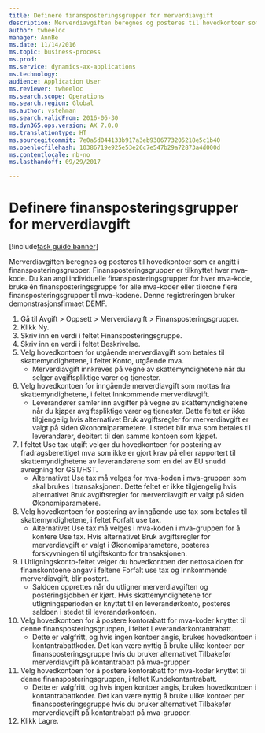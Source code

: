```yaml
--- 
title: Definere finansposteringsgrupper for merverdiavgift
description: Merverdiavgiften beregnes og posteres til hovedkontoer som er angitt i finansposteringsgrupper.
author: twheeloc
manager: AnnBe
ms.date: 11/14/2016
ms.topic: business-process
ms.prod: 
ms.service: dynamics-ax-applications
ms.technology: 
audience: Application User
ms.reviewer: twheeloc
ms.search.scope: Operations
ms.search.region: Global
ms.author: vstehman
ms.search.validFrom: 2016-06-30
ms.dyn365.ops.version: AX 7.0.0
ms.translationtype: HT
ms.sourcegitcommit: 7e0a5d044133b917a3eb9386773205218e5c1b40
ms.openlocfilehash: 10386719e925e53e26c7e547b29a72873a4d000d
ms.contentlocale: nb-no
ms.lasthandoff: 09/29/2017

---
```

# <a name="set-up-ledger-posting-groups-for-sales-tax"></a>Definere finansposteringsgrupper for merverdiavgift

[!include[task guide banner](../../includes/task-guide-banner.md)]

Merverdiavgiften beregnes og posteres til hovedkontoer som er angitt i finansposteringsgrupper. Finansposteringsgrupper er tilknyttet hver mva-kode. Du kan angi individuelle finansposteringsgrupper for hver mva-kode, bruke én finansposteringsgruppe for alle mva-koder eller tilordne flere finansposteringsgrupper til mva-kodene. Denne registreringen bruker demonstrasjonsfirmaet DEMF. 

1. Gå til Avgift > Oppsett > Merverdiavgift > Finansposteringsgrupper.
2. Klikk Ny.
3. Skriv inn en verdi i feltet Finansposteringsgruppe.
4. Skriv inn en verdi i feltet Beskrivelse.
5. Velg hovedkontoen for utgående merverdiavgift som betales til skattemyndighetene, i feltet Konto, utgående mva.
    * Merverdiavgift innkreves på vegne av skattemyndighetene når du selger avgiftspliktige varer og tjenester.  
6. Velg hovedkontoen for inngående merverdiavgift som mottas fra skattemyndighetene, i feltet Innkommende merverdiavgift.
    * Leverandører samler inn avgifter på vegne av skattemyndighetene når du kjøper avgiftspliktige varer og tjenester. Dette feltet er ikke tilgjengelig hvis alternativet Bruk avgiftsregler for merverdiavgift er valgt på siden Økonomiparametere. I stedet blir mva som betales til leverandører, debitert til den samme kontoen som kjøpet.   
7. I feltet Use tax-utgift velger du hovedkontoen for postering av fradragsberettiget mva som ikke er gjort krav på eller rapportert til skattemyndighetene av leverandørene som en del av EU snudd avregning for GST/HST.
    * Alternativet Use tax må velges for mva-koden i mva-gruppen som skal brukes i transaksjonen.  Dette feltet er ikke tilgjengelig hvis alternativet Bruk avgiftsregler for merverdiavgift er valgt på siden Økonomiparametere.   
8. Velg hovedkontoen for postering av inngående use tax som betales til skattemyndighetene, i feltet Forfalt use tax.
    * Alternativet Use tax må velges i mva-koden i mva-gruppen for å kontere Use tax. Hvis alternativet Bruk avgiftsregler for merverdiavgift er valgt i Økonomiparametere, posteres forskyvningen til utgiftskonto for transaksjonen.   
9. I Utligningskonto-feltet velger du hovedkontoen der nettosaldoen for finanskontoene angav i feltene Forfalt use tax og Innkommende merverdiavgift, blir postert.
    * Saldoen opprettes når du utligner merverdiavgiften og posteringsjobben er kjørt.  Hvis skattemyndighetene for utligningsperioden er knyttet til en leverandørkonto, posteres saldoen i stedet til leverandørkontoen.   
10. Velg hovedkontoen for å postere kontorabatt for mva-koder knyttet til denne finansposteringsgruppen, i feltet Leverandørkontantrabatt.
    * Dette er valgfritt, og hvis ingen kontoer angis, brukes hovedkontoen i kontantrabattkoder. Det kan være nyttig å bruke ulike kontoer per finansposteringsgruppe hvis du bruker alternativet Tilbakefør merverdiavgift på kontantrabatt på mva-grupper.  
11. Velg hovedkontoen for å postere kontorabatt for mva-koder knyttet til denne finansposteringsgruppen, i feltet Kundekontantrabatt.
    * Dette er valgfritt, og hvis ingen kontoer angis, brukes hovedkontoen i kontantrabattkoder. Det kan være nyttig å bruke ulike kontoer per finansposteringsgruppe hvis du bruker alternativet Tilbakefør merverdiavgift på kontantrabatt på mva-grupper.  
12. Klikk Lagre.


